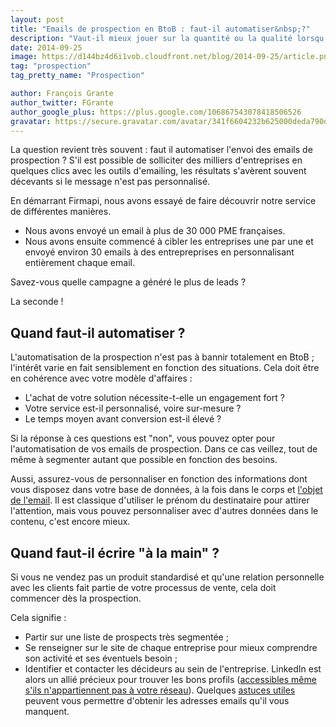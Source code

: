 ```yaml
---
layout: post
title: "Emails de prospection en BtoB : faut-il automatiser&nbsp;?"
description: "Vaut-il mieux jouer sur la quantité ou la qualité lorsqu'il s'agit d'email de prospection  en BtoB ?"
date: 2014-09-25
image: https://d144bz4d6i1vob.cloudfront.net/blog/2014-09-25/article.png
tag: "prospection"
tag_pretty_name: "Prospection"

author: François Grante
author_twitter: FGrante
author_google_plus: https://plus.google.com/106867543078418506526
gravatar: https://secure.gravatar.com/avatar/341f6604232b625000deda790d8d39cd?d=mm&s=30&r=G
---
```


La question revient très souvent : faut il automatiser l'envoi des emails de prospection ? S'il est possible de solliciter des milliers d'entreprises en quelques clics avec les outils d'emailing, les résultats s'avèrent souvent décevants si le message n'est pas personnalisé.

En démarrant Firmapi, nous avons essayé de faire découvrir notre service de différentes manières.

* Nous avons envoyé un email à plus de 30 000 PME françaises.
* Nous avons ensuite commencé à cibler les entreprises une par une et envoyé environ 30 emails à des entrepreprises en personnalisant entièrement chaque email.

Savez-vous quelle campagne a généré le plus de leads ?

La seconde !

## Quand faut-il automatiser ?

L'automatisation de la prospection n'est pas à bannir totalement en BtoB ; l'intérêt varie en fait sensiblement en fonction des situations. Cela doit être en cohérence avec votre modèle d'affaires :

* L'achat de votre solution nécessite-t-elle un engagement fort ?
* Votre service est-il personnalisé, voire sur-mesure ?
* Le temps moyen avant conversion est-il élevé ?

Si la réponse à ces questions est "non", vous pouvez opter pour l'automatisation de vos emails de prospection. Dans ce cas veillez, tout de même à segmenter autant que possible en fonction des besoins.

Aussi, assurez-vous de personnaliser en fonction des informations dont vous disposez dans votre base de données, à la fois dans le corps et <a href="http://blog.firmapi.com/objet-email-prospection/">l'objet de l'email</a>. Il est classique d'utiliser le prénom du destinataire pour attirer l'attention, mais vous pouvez personnaliser avec d'autres données dans le contenu, c'est encore mieux.

## Quand faut-il écrire "à la main" ?

Si vous ne vendez pas un produit standardisé et qu'une relation personnelle avec les clients fait partie de votre processus de vente, cela doit commencer dès la prospection.

Cela signifie :

* Partir sur une liste de prospects très segmentée ;
* Se renseigner sur le site de chaque entreprise pour mieux comprendre son activité et ses éventuels besoin ;
* Identifier et contacter les décideurs au sein de l'entreprise. LinkedIn est alors un allié précieux pour trouver les bons profils (<a href="http://blog.firmapi.com/acceder-a-n-importe-quel-profil-linkedin/">accessibles même s'ils n'appartiennent pas à votre réseau</a>). Quelques <a href="http://blog.firmapi.com/trouver-adresse-email-personne-moteurs-recherche/">astuces utiles</a> peuvent vous permettre d'obtenir les adresses emails qu'il vous manquent.
